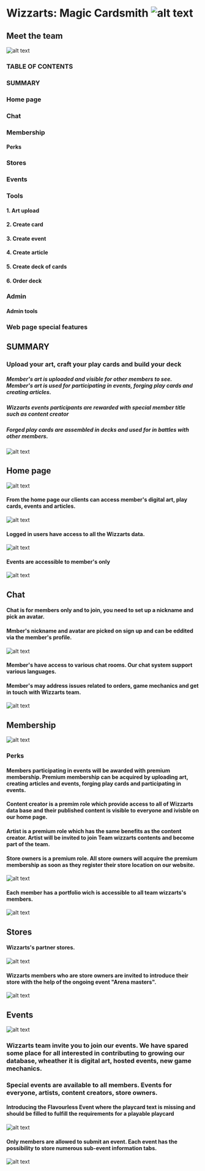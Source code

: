 # Wizzarts: Magic Cardsmith ![alt text][logo]
## Meet the team 
![alt text][team]

### TABLE OF CONTENTS
### SUMMARY
### Home page
### Chat
### Membership
#### Perks
### Stores
### Events
### Tools
#### 1. Art upload
#### 2. Create card
#### 3. Create event
#### 4. Create article
#### 5. Create deck of cards
#### 6. Order deck
### Admin
#### Admin tools
### Web page special features

## SUMMARY
### Upload your art, craft your play cards and build your deck
##### Member's art is uploaded and visible for other members to see. Member's art is used for participating in events, forging play cards and creating articles.
##### Wizzarts events participants are rewarded with special member title such as content creator
##### Forged play cards are assembled in decks and used for in battles with other members.
![alt text][home]

## Home page
![alt text][homeOne]
#### From the home page our clients can access member's digital art, play cards, events and articles.
![alt text][homeTwo]
#### Logged in users have access to all the Wizzarts data.
![alt text][homeThree]
#### Events are accessible to member's only
![alt text][homeFour]

## Chat
#### Chat is for members only and to join, you need to set up a nickname and pick an avatar.
#### Mmber's nickname and avatar are picked on sign up and can be eddited via the member's profile.
![alt text][chat]
#### Member's have access to various chat rooms. Our chat system support various languages.
#### Member's may address issues related to orders, game mechanics and get in touch with Wizzarts team.
![alt text][chatView]

## Membership
![alt text][member]
### Perks
#### Members participating in events will be awarded with premium membership. Premium membership can be acquired by uploading art, creating articles and events, forging play cards and participating in events.
#### Content creator is a premim role which provide access to all of Wizzarts data base and their published content is visible to everyone and ivisble on our home page.
#### Artist is a premium role which has the same benefits as the content creator. Artist will be invited to join Team wizzarts contents and become part of the team.
#### Store owners is a premium role. All store owners will acquire the premium membership as soon as they register their store location on our website.
![alt text][memberOne]
#### Each member has a portfolio wich is accessible to all team wizzarts's  members.
![alt text][memberTwo]

## Stores
#### Wizzarts's partner stores.
![alt text][store]
#### Wizzarts members who are store owners are invited to introduce their store with the help of the ongoing event "Arena masters".
![alt text][storeAdd]

## Events
![alt text][event]
### Wizzarts team invite you to join our events. We have spared some place for all interested in contributing to growing our database, wheather it is digital art, hosted events, new game mechanics.
### Special events are available to all members. Events for everyone, artists, content creators, store owners.

#### Introducing the Flavourless Event where the playcard text is missing and should be filled to fulfill the requirements for a playable playcard
![alt text][eventTwo]


#### Only members are allowed to submit an event. Each event has the possibility to store numerous sub-event information tabs.
![alt text][eventOne]




[team]: https://github.com/Aistonuts/ReadMe-Utilities/blob/main/The%20team.jpg
[logo]: https://github.com/Aistonuts/CSharp_Asp.net_SoftUniProject/blob/main/Wizzarts/Web/Wizzarts.Web/wwwroot/images/navigation/MagicCardsmith.gif
[homeOne]: https://github.com/Aistonuts/ReadMe-Utilities/blob/main/HomeHomeControls.jpg
[homeTwo]: https://github.com/Aistonuts/ReadMe-Utilities/blob/main/HomeArtControls.jpg
[homeThree]: https://github.com/Aistonuts/ReadMe-Utilities/blob/main/HomeCardsControls.jpg
[homeFour]: https://github.com/Aistonuts/ReadMe-Utilities/blob/main/HomeHomeControls.jpg
[home]: https://github.com/Aistonuts/ReadMe-Utilities/blob/main/HomePage.jpg
[chat]: https://github.com/Aistonuts/ReadMe-Utilities/blob/main/HomeSignalRPage.jpg
[chatView]: https://github.com/Aistonuts/ReadMe-Utilities/blob/main/SignalRChatPage.jpg
[member]: https://github.com/Aistonuts/ReadMe-Utilities/blob/main/MembershipPage.jpg
[memberOne]: https://github.com/Aistonuts/ReadMe-Utilities/blob/main/MembersPortfolio.jpg
[memberTwo]: https://github.com/Aistonuts/ReadMe-Utilities/blob/main/MemberPortfolioContent.jpg
[store]: https://github.com/Aistonuts/ReadMe-Utilities/blob/main/StoresPage.jpg
[storeAdd]: https://github.com/Aistonuts/ReadMe-Utilities/blob/main/EventAddStore.jpg
[event]: https://github.com/Aistonuts/ReadMe-Utilities/blob/main/EventsPage.jpg
[eventOne]: https://github.com/Aistonuts/ReadMe-Utilities/blob/main/CreateEvent.jpg
[eventTwo]: https://github.com/Aistonuts/ReadMe-Utilities/blob/main/InputEvent.jpg
